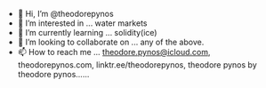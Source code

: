 - 👋 Hi, I’m @theodorepynos
- 👀 I’m interested in ... water markets
- 🌱 I’m currently learning ... solidity(ice) 
- 💞️ I’m looking to collaborate on ... any of the above.
- 📫 How to reach me ... theodore.pynos@icloud.com, theodorepynos.com, linktr.ee/theodorepynos, theodore pynos by theodore pynos......

<!---
theodorepynos/theodorepynos is a ✨ special ✨ repository because its `README.md` (this file) appears on your GitHub profile.
You can click the Preview link to take a look at your changes.
--->
